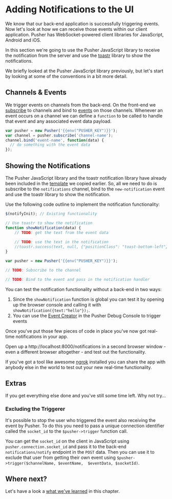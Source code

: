 # Adding Notifications to the UI

We know that our back-end application is successfully triggering events. Now let's look at how we can receive those events within our client application. Pusher has WebSocket-powered client libraries for JavaScript, Android and iOS.

In this section we're going to use the Pusher JavaScript library to receive the notification from the server and use the [toastr](https://github.com/CodeSeven/toastr) library to show the notifications. 

We briefly looked at the Pusher JavaScript library previously, but let's start by looking at some of the conventions in a bit more detail.

## Channels & Events

We trigger events on channels from the back-end. On the front-end we [subscribe](https://pusher.com/docs/client_api_guide/client_public_channels#subscribe) to channels and bind to [events](https://pusher.com/docs/client_api_guide/client_events) on those channels. Whenever an event occurs on a channel we can define a `function` to be called to handle that event and any associated event data payload.

```js
var pusher = new Pusher('{{env("PUSHER_KEY")}}');
var channel = pusher.subscribe('channel-name');
channel.bind('event-name', function(data) {
  // do something with the event data
});
```

## Showing the Notifications

The Pusher JavaScript library and the toastr notification library have already been included in the [template](../assets/laravel_app/notifiation.blade.php) we copied earlier. So, all we need to do is subscribe to the `notifications` channel, bind to the `new-notification` event and use the toastr library to show the notification.

<i class="fa fa-rocket fa-2"></i> Use the following code outline to implement the notification functionality:

```js
$(notifyInit); // Existing functionality

// Use toastr to show the notification
function showNotification(data) {
    // TODO: get the text from the event data
    
    // TODO: use the text in the notification
    //toastr.success(text, null, {"positionClass": "toast-bottom-left"});
}

var pusher = new Pusher('{{env("PUSHER_KEY")}}');

// TODO: Subscribe to the channel

// TODO: Bind to the event and pass in the notification handler
```

<div class="alert alert-info">
  <p>You can test the notification functionality without a back-end in two ways:</p>
  <ol>
    <li>Since the <code>showNotification</code> function is global you can test it by opening up the browser console and calling it with <code>showNotification({text:"hello"});</code>.</li>
    <li>You can use the <a href="https://pusher.com/docs/debugging#event_creator">Event Creator</a> in the Pusher Debug Console to trigger events</li>
  </ol>
</div>

Once you've put those few pieces of code in place you've now got real-time notifications in your app. 

<i class="fa fa-rocket fa-2"></i> Open up a http://localhost:8000/notifications in a second browser window - even a different browser altogether - and test out the functionality.

<div class="alert alert-info">
  If you've got a tool like awesome <a href="https://ngrok.com/">ngrok</a> installed you can share the app with anybody else in the world to test out your new real-time functionality.
</div>

## Extras

If you get everything else done and you've still some time left. Why not try...

### Excluding the Triggerer

It's possible to stop the user who triggered the event also receiving the event by Pusher. To do this you need to pass a unique connection identifier called the `socket_id` to the `$pusher->trigger` function call.

<i class="fa fa-rocket fa-2"></i> You can get the `socket_id` on the client in JavaScript using `pusher.connection.socket_id` and pass it to the back-end `notifications/notify` endpoint in the `POST` data. Then you can use it to exclude that user from getting their own event using `$pusher->trigger($channelName, $eventName,  $eventData, $socketId)`.

## Where next?

Let's have a look a [what we've learned](./learned.md) in this chapter.
